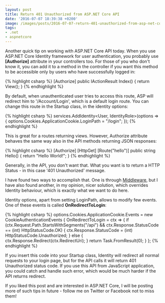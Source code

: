 ```yaml
---
layout: post
title: Return 401 Unauthorized from ASP.NET Core API
date: '2016-07-07 18:39:38 +0200'
image: /images/posts/2016-07-07-return-401-unauthorized-from-asp-net-core-api/featured.jpg
tags:
- .net
- aspnetcore
---
```

Another quick tip on working with ASP.NET Core API today. When you use ASP.NET Core Identity framework for user authentication, you probably use **[Authorize]** attribute in your controllers too. For those of you who don't know it, you can add it to a method in the controller if you want this method to be accessible only by users who have successfully logged in:

{% highlight csharp %}
[Authorize]
public IActionResult Index()
{
   return View();
}
{% endhighlight %}

By default, when unauthenticated user tries to access this route, ASP will redirect him to '/Account/Login', which is a default login route. You can change this route in the Startup class, in the identity options:

{% highlight csharp %}
services.AddIdentity<User, IdentityRole>(options =>
{
   options.Cookies.ApplicationCookie.LoginPath = "/login";
});
{% endhighlight %}

This is great for a routes returning views. However, Authorize attribute behaves the same way also in the API methods returning JSON responses:

{% highlight csharp %}
[Authorize]
[HttpGet]
[Route("hello")]
public string Hello()
{
   return "Hello World!";
}
{% endhighlight %}

Generally, in the API, you don't want that. What you want is to return a HTTP Status - in this case '401 Unauthorized' message.

I have found two ways to accomplish that. One is through [Middleware](https://docs.asp.net/en/latest/fundamentals/middleware.html), but I have also found another, in my opinion, nicer solution, which overrides Identity behaviour, which is exactly what we want to do here.

Identity options, apart from setting LoginPath, allows to modify few events. One of these events is called **OnRedirectToLogin**:

{% highlight csharp %}
options.Cookies.ApplicationCookie.Events = new CookieAuthenticationEvents
{
   OnRedirectToLogin = ctx =>
   {
       if (ctx.Request.Path.StartsWithSegments("/api") &&
           ctx.Response.StatusCode == (int) HttpStatusCode.OK)
       {
           ctx.Response.StatusCode = (int) HttpStatusCode.Unauthorized;
       }
       else
       {
           ctx.Response.Redirect(ctx.RedirectUri);
       }
       return Task.FromResult(0);
   }
};
{% endhighlight %}

If you insert this code into your Startup class, Identity will redirect all normal requests to your login page, but for the API calls it will return 401 Unauthorized status code. If you use this API from JavaScript application, you could catch and handle such error, which would be much harder if the API returns redirect.

If you liked this post and are interested in ASP.NET Core, I will be posting more of such tips in future - follow me on Twitter or Facebook not to miss them!